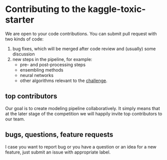 # Contributing to the kaggle-toxic-starter

We are open to your code contributions. You can submit pull request with two kinds of code:
1. bug fixes, which will be merged after code review and (usually) some discussion
2. new steps in the pipeline, for example:
    * pre- and post-processing steps
    * ensembling methods
    * neural networks
    * other algorithms relevant to the [challenge](https://www.kaggle.com/c/jigsaw-toxic-comment-classification-challenge).

## top contributors
Our goal is to create modeling pipeline collaboratively. It simply means that at the later stage of the competition we will happily invite top contributors to our team.

## bugs, questions, feature requests
I case you want to report bug or you have a question or an idea for a new feature, just submit an issue with appropriate label.

